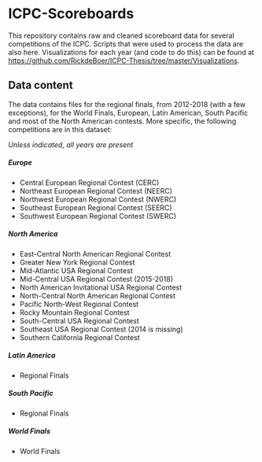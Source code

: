 # ICPC-Scoreboards
This repository contains raw and cleaned scoreboard data for several competitions of the ICPC. Scripts that were used to process the data are also here. Visualizations for each year (and code to do this) can be found at https://github.com/RickdeBoer/ICPC-Thesis/tree/master/Visualizations. 

## Data content
The data contains files for the regional finals, from 2012-2018 (with a few exceptions), for the World Finals, European, Latin American, South Pacific and most of the North American contests. More specific, the following competitions are in this dataset:

_Unless indicated, all years are present_

##### Europe
* Central European Regional Contest (CERC)
* Northeast European Regional Contest (NEERC)
* Northwest European Regional Contest (NWERC)
* Southeast European Regional Contest (SEERC)
* Southwest European Regional Contest (SWERC)

##### North America
* East-Central North American Regional Contest 
* Greater New York Regional Contest 
* Mid-Atlantic USA Regional Contest 
* Mid-Central USA Regional Contest (2015-2018)
* North American Invitational USA Regional Contest 
* North-Central North American Regional Contest 
* Pacific North-West Regional Contest 
* Rocky Mountain Regional Contest 
* South-Central USA Regional Contest 
* Southeast USA Regional Contest (2014 is missing)
* Southern California Regional Contest 

##### Latin America
* Regional Finals
##### South Pacific
* Regional Finals
##### World Finals
* World Finals
